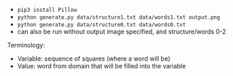 - `pip3 install Pillow`
- `python generate.py data/structure1.txt data/words1.txt output.png`
- `python generate.py data/structure0.txt data/words0.txt`
- can also be run without output image specified, and structure/words 0-2

Terminology:

- Variable: sequence of squares (where a word will be)
- Value: word from domain that will be filled into the variable
